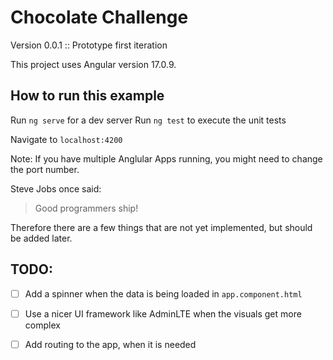 # Chocolate Challenge  

Version 0.0.1 :: Prototype first iteration

This project uses Angular version 17.0.9.

## How to run this example

Run `ng serve` for a dev server
Run `ng test` to execute the unit tests

Navigate to `localhost:4200`

Note: If you have multiple Anglular Apps running, you might need to change the port number.

Steve Jobs once said:  
> Good programmers ship!

Therefore there are a few things that are not yet implemented, but should be 
added later.

## TODO: 

- [ ] Add a spinner when the data is being loaded in `app.component.html`
- [ ] Use a nicer UI framework like AdminLTE when the visuals get more complex
- [ ] Add routing to the app, when it is needed

